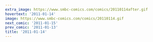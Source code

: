 ```yaml
---
extra_image: https://www.smbc-comics.com/comics/20110114after.gif
hovertext: '2011-01-14'
image: https://www.smbc-comics.com/comics/20110114.gif
next_comic: '2011-01-15'
prev_comic: '2011-01-13'
title: '2011-01-14'
---
```


